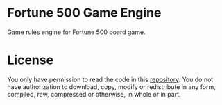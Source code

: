 # Fortune 500 Game Engine
Game rules engine for Fortune 500 board game.

# License
You only have permission to read the code in this [repository](https://github.com/tatmanblue/F500-GE).  You do not have authorization to download, copy, modify or redistribute in any form, compiled, raw, compressed or otherwise, in whole or in part.
